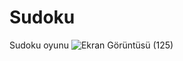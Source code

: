 # Sudoku
Sudoku oyunu 
![Ekran Görüntüsü (125)](https://github.com/cerenaktas1/Sudoku/assets/159536442/179d63e1-090b-416f-b3f3-de7ada5acd2d)
